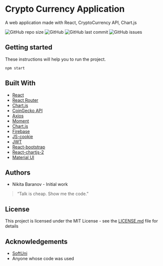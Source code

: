 # Crypto Currency Application

A web application made with React, CryptoCurrency API, Chart.js

![GitHub repo size](https://img.shields.io/github/repo-size/nikmace/crypto)
![GitHub](https://img.shields.io/github/license/nikmace/crypto?color=brightgreen)
![GitHub last commit](https://img.shields.io/github/last-commit/nikmace/crypto?color=yellow&logo=JavaScript)
![GitHub issues](https://img.shields.io/github/issues/nikmace/crypto?color=important&logo=Visual%20Studio)

## Getting started
These instructions will help you to run the project. 
```
npm start
```

## Built With
- [React](https://ru.reactjs.org/)
- [React Router](https://www.npmjs.com/package/handlebars) 
- [Chart.js](https://www.chartjs.org/)
- [CoinGecko API](https://www.coingecko.com/en/api) 
- [Axios]()
- [Moment]()
- [Chart.js]()
- [Firebase]()
- [JS-cookie]()
- [JWT]()
- [React-bootstrap]()
- [React-chartjs-2]()
- [Material UI]()

## Authors
- Nikita Baranov - Initial work
> “Talk is cheap. Show me the code.”

## License
This project is licensed under the MIT License - see the [LICENSE.md](https://github.com/nikmace/crypto/blob/master/LICENSE) file for details

## Acknowledgements
- [SoftUni](https://softuni.bg/)
- Anyone whose code was used
